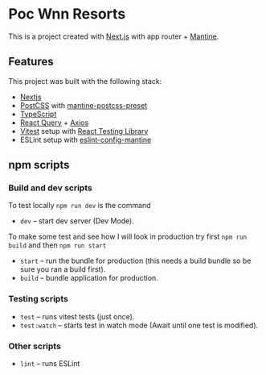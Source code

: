 # Poc Wnn Resorts

This is a project created with [Next.js](https://nextjs.org/) with app router + [Mantine](https://mantine.dev/).

## Features

This project was built with the following stack:

- [Nextjs](https://nextjs.org/)
- [PostCSS](https://postcss.org/) with [mantine-postcss-preset](https://mantine.dev/styles/postcss-preset)
- [TypeScript](https://www.typescriptlang.org/)
- [React Query](https://tanstack.com/) + [Axios](https://axios-http.com/docs/intro) 
- [Vitest](https://vitest.dev/) setup with [React Testing Library](https://testing-library.com/docs/react-testing-library/intro)
- ESLint setup with [eslint-config-mantine](https://github.com/mantinedev/eslint-config-mantine)

## npm scripts

### Build and dev scripts

To test locally `npm run dev` is the command

- `dev` – start dev server (Dev Mode).


To make some test and see how I will look in production try first `npm run build` and then `npm run start`

- `start` – run the bundle for production (this needs a build bundle so be sure you ran a build first).
- `build` – bundle application for production.


### Testing scripts

- `test` – runs vitest tests (just once).
- `test:watch` – starts test in watch mode (Await until one test is modified).

### Other scripts

- `lint` – runs ESLint